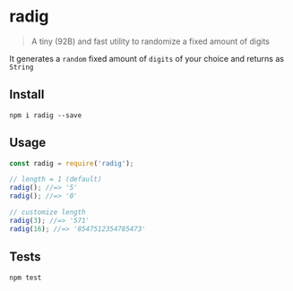 # radig
> A tiny (92B) and fast utility to randomize a fixed amount of digits

It generates a `random` fixed amount of `digits` of your choice and returns as `String`

## Install

`npm i radig --save`

## Usage

```js
const radig = require('radig');

// length = 1 (default)
radig(); //=> '5'
radig(); //=> '0'

// customize length
radig(3); //=> '571'
radig(16); //=> '8547512354785473'
```

## Tests

`npm test`
